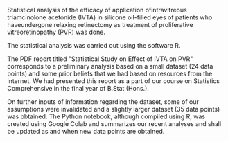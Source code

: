 Statistical  analysis  of  the  efficacy  of  application  ofintravitreous triamcinolone acetonide (IVTA) in silicone oil-filled eyes of patients who haveundergone relaxing retinectomy as treatment of proliferative vitreoretinopathy (PVR) was done.

The statistical analysis was carried out using the software R.

The PDF report titled "Statistical Study on Effect of IVTA on PVR" corresponds to a preliminary analysis based on a small dataset (24 data points) and some prior beliefs that we had based on resources from the internet. We had presented this report as a part of our course on Statistics Comprehensive in the final year of B.Stat (Hons.).

On further inputs of information regarding the dataset, some of our assumptions were invalidated and a slightly larger dataset (35 data points) was obtained. The Python notebook, although compiled using R, was created using Google Colab and summarizes our recent analyses and shall be updated as and when new data points are obtained.
